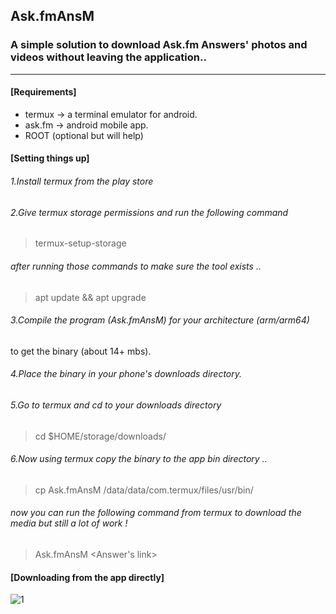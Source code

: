## Ask.fmAnsM
### A simple solution to download Ask.fm Answers' photos and videos without leaving the application..
_________________________________________

#### [Requirements]
- termux -> a terminal emulator for android.
- ask.fm -> android mobile app.
- ROOT (optional but will help)

#### [Setting things up]
###### 1.Install termux from the play store
###### 2.Give termux storage permissions and run the following command
>termux-setup-storage

###### after running those commands to make sure the tool exists ..

>apt update && apt upgrade

###### 3.Compile the program (Ask.fmAnsM) for your architecture (arm/arm64)
to get the binary (about 14+ mbs).

###### 4.Place the binary in your phone's downloads directory.  

###### 5.Go to termux and cd to your downloads directory

>cd $HOME/storage/downloads/

###### 6.Now using termux copy the binary to the app bin directory ..

>cp Ask.fmAnsM /data/data/com.termux/files/usr/bin/

###### now you can run the following command from termux to download the media but still a lot of work !

>Ask.fmAnsM <Answer's link>

#### [Downloading from the app directly]

![1](/github.com/ahmdaeyz/Ask.fmAnsM/media/1.jpg)


